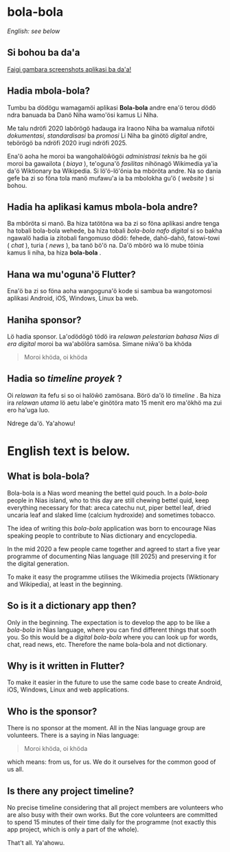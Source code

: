 # bola-bola

_English: see below_

## Si bohou ba da'a

[Faigi gambara screenshots aplikasi ba da'a!](./screenshots/SCREENSHOTS.md)

## Hadia mbola-bola?

Tumbu ba dödögu wamagamöi aplikasi __Bola-bola__ andre ena'ö terou dödö ndra banuada ba Danö Niha wamo'ösi kamus Li Niha.

Me talu ndröfi 2020 labörögö hadauga ira Iraono Niha ba wamalua nifotöi _dokumentasi, standardisasi_ ba _promosi_ Li Niha ba ginötö _digital_ andre, tebörögö ba ndröfi 2020 irugi ndröfi 2025.

Ena'ö aoha he moroi ba wangohalöŵögöi _administrasi teknis_ ba he göi moroi ba gawailota ( _biaya_ ), te'oguna'ö _fasilitas_ nihönagö Wikimedia ya'ia da'ö Wiktionary ba Wikipedia. Si lö'ö-lö'önia ba mböröta andre. Na so dania gefe ba zi so föna tola manö mufawu'a ia ba mbolokha gu'ö ( _website_ ) si bohou.

## Hadia ha aplikasi kamus mbola-bola andre?

Ba mböröta si manö. Ba hiza tatötöna wa ba zi so föna aplikasi andre tenga ha tobali bola-bola wehede, ba hiza tobali _bola-bola nafo digital_ si so bakha ngawalö hadia ia zitobali fangomuso dödö: fehede, dahö-dahö, fatowi-towi ( _chat_ ), turia ( _news_ ), ba tanö bö'ö na. Da'ö mbörö wa lö mube töinia kamus li niha, ba hiza __bola-bola__ .

## Hana wa mu'oguna'ö Flutter?

Ena'ö ba zi so föna aoha wangoguna'ö kode si sambua ba wangotomosi aplikasi Android, iOS, Windows, Linux ba web.

## Haniha sponsor?

Lö hadia sponsor. La'odödögö tödö ira _relawan pelestarian bahasa Nias di era digital_ moroi ba wa'abölöra samösa. Simane niŵa'ö ba khöda

> Moroi khöda, oi khöda

## Hadia so _timeline proyek_ ?

Oi _relawan_ ita fefu si so oi halöŵö zamösana. Börö da'ö lö _timeline_ . Ba hiza ira _relawan utama_ lö aetu labe'e ginötöra mato 15 menit ero ma'ökhö ma zui ero ha'uga luo.

Ndrege da'ö. Ya'ahowu!


# English text is below.

## What is bola-bola?

Bola-bola is a Nias word meaning the bettel quid pouch. In a _bola-bola_ people in Nias island, who to this day are still chewing bettel quid, keep everything necessary for that: areca catechu nut, piper bettel leaf, dried uncaria leaf and slaked lime (calcium hydroxide) and sometimes tobacco.

The idea of writing this _bola-bola_ application was born to encourage Nias speaking people to contribute to Nias dictionary and encyclopedia.

In the mid 2020 a few people came together and agreed to start a five year programme of documenting Nias language (till 2025) and preserving it for the digital generation.

To make it easy the programme utilises the Wikimedia projects (Wiktionary and Wikipedia), at least in the beginning.

## So is it a dictionary app then?

Only in the beginning. The expectation is to develop the app to be like a _bola-bola_ in Nias language, where you can find different things that sooth you. So this would be a _digital bola-bola_ where you can look up for words, chat, read news, etc. Therefore the name bola-bola and not dictionary.

## Why is it written in Flutter?

To make it easier in the future to use the same code base to create Android, iOS, Windows, Linux and web applications.

## Who is the sponsor?

There is no sponsor at the moment. All in the Nias language group are volunteers. There is a saying in Nias language:

> Moroi khöda, oi khöda

which means: from us, for us. We do it ourselves for the common good of us all.

## Is there any project timeline?

No precise timeline considering that all project members are volunteers who are also busy with their own works. But the core volunteers are committed to spend 15 minutes of their time daily for the programme (not exactly this app project, which is only a part of the whole).

That't all. Ya'ahowu.
